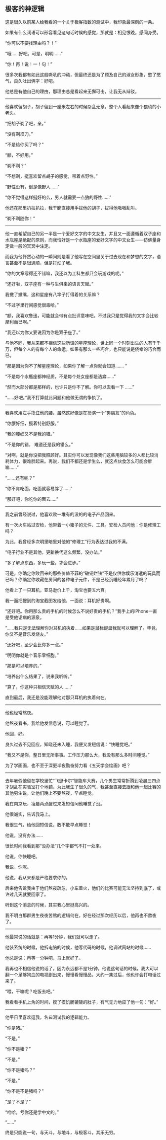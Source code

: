 极客的神逻辑
---

这是很久以前某人给我看的一个关于极客指数的测试中，我印象最深刻的一条。

如果有什么词语可以形容看见这句话时候的感觉，那就是：相见恨晚，感同身受。


“你可以不要找理由吗？！”

“哦……好吧。可是，明明……”

“你！再！说！一！句！”


很多次我都有如此这般嘶吼的冲动，但最终还是为了顾及自己的淑女形象，憋了憋气，良久吐出俩字：好吧。

他总是有他自己的理由，那理由总是看起来无懈可击，让我无从辩驳。

------

他喜欢留胡子，胡子留到一厘米左右的时候杂乱无章，整个人看起来像个猥琐的小老头。

“把胡子剃了吧，亲。”

“没有剃须刀。”

“不是给你买了吗？”

“额，不好用。”

“剃不剃？”

“不想剃，挺喜欢留点胡子的感觉，带着点野性。”

“野性没有，倒是像野人……”

“你不觉得这样挺好的么，男人就需要一点狼的野性……”

他还在那里扒拉扒拉，我干脆直接用手拔他的胡子，拔得他嗷嗷乱叫。

“剃不剃随你！”

------

他一直希望自己的另一半是一个爱好文字的中文女生，并且又一面遵循着双子座和水瓶座是绝配的原则，而我恰好是一个水瓶座的爱好文字的中文女生——仿佛量身定做一般的冥冥中注定。

而我为他怦然心动的一瞬间则是看了他写在空间里关于过去现在和梦想的文字，语言甚至不是很通顺，但是打动了我。

“你的文章写得还不错嘛，我还以为工科生都只会玩游戏的呢。”

“还好啦，双子座有一种与生俱来的语言天赋。”

我撇了撇嘴，这和星座有八竿子打得着的关系嘛？

“不过字里行间感觉很毒哈。”

“额，我喜欢鲁迅，可能就会带有点批评意味吧。不过我只是觉得我的文字会比较犀利而已啊。”

“我还以为你又要说因为你是双子座了。”

与他不同，我从来都不相信这些所谓的星座理论，世上同一个时刻出生的人有千千万，但每个人的有每个人的命运。如果有那么一些巧合，也只能说是侥幸的巧合而已。

“那是因为你不了解星座理论，如果你了解一点你就会知道……. ”

“不是每个水瓶座都神经质，不是每个处女座都是洁癖……”

“然而大部分都是那样的，也许只是你不了解。你可以去看一下 ……”

“……好吧。”我不打算就此问题和他做无谓的争执了。

------

我喜欢用左手揽住他的腰，虽然这好像是在扮演一个“男朋友”的角色。

“你腰好细，揽着特别舒服。”

“我的腰细又不是我的错。”

“不是你的错， 难道还是我的错么。”

“对啊，就是你没把我照顾好。其实你可以发现像我们这些用脑较多的人都比较消耗体力，很难胖起来。再说，我们不都还是学生么，就这点伙食怎么可能会胖嘛……”

“…….还有呢？”

“你不肯吃面，吃面就容易胖了……”

“那好吧，你吃你的面去…..”  

------

我之前曾经说过，他喜欢败一堆有的没的的电子产品回来。

有一次火车站过安检，他带着一小箱子的元件、工具。安检人员问他：你是修理工吗？

为此，我曾经多次明里暗里对他的“修理工”行为表达过我的不满。

“电子行业不是其他，更新换代这么频繁，没办法。”

“多了解点东西，多玩一些，才会进步。”

可是，你确定你败回来的那些价值不菲的“破铜烂铁”不是仅供你娱乐消遣的玩具而已吗？你确定你收藏在房间的各种电子元件，不是已经沉睡经年累月了吗？

他看上了一只耳机，亚马逊价上千，淘宝也要五六百。

我一面把搜到的淘宝截图发给他，一面说：耳机好贵啊。

“还好吧。你用那么贵的手机的时候怎么不说好贵的手机？”我手上的iPhone一直是受他诟病的源泉。

“......我只是无法理解你对耳机的执着......如果是鼠标键盘我就可以理解了。毕竟，你又不是音乐发烧友。”

“还好吧，至少会比你多一点。”

“明明你就是个音乐零细胞。”

“那是可以培养的。”

“培养出什么结果了，说来我听听。”

“算了，你这种只相信天赋的人......”

直到最后，我还是没能理解他对那只耳机的执着何在。

------


他也经常熬夜。

他熬夜看书，我给他发信息说，可以睡觉了。

他回，好。

良久过去不见回应，知晓还未入睡，我便又发短信说：“快睡觉吧。”

“我又不是你，整日里无所事事。工作压力那么大，我没有那么多时间睡觉。”

为了学画画，也不至于深更半夜勤奋努力看《五天学会绘画》吧？

------

去年暑假他留在学校里忙“飞思卡尔”智能车大赛，几个男生常常折腾到凌晨三四点才胡乱在实验室打个地铺，为此我生了很久的气，我甚至直接去跟和他一起比赛的其他男生说，让他们晚上不要熬夜，早点睡觉。

我在南京玩，凌晨两点醒过来发短信问他睡觉了没。

他很诚实，告诉我马上。

我很生气，给他回短信说，敢不敢早点睡觉！

他说，没有办法……

很长时间我看到那“没办法”几个字都气不打一处来。

他说，你快睡吧。

我说，你呢。

他说，我从来都是严格要求你的。

后来他告诉我由于他们熬夜疏忽，小车着火，他们的比赛可能无法坚持到底了，或许过几天就要回家了。

听到这个消息的时候，其实我心里挺高兴的。

我不明白那群男生夜夜苦熬的逻辑何在，好在经过那次经历以后，他再也不熬夜了。

------

他最常说的话就是：再等1分钟，我们就可以走了。

他装系统的时候，他拆电脑的时候，他写代码的时候，他调试网站的时候......

他总是说：再等一分钟吧，马上就好了。

我再也不相信他说的话了，因为永远都不是1分钟。他说这句话的时候，我大可以翻一个足够狗血的电视剧出来，慢慢看慢慢品，大约一集过后，他也许会打电话过来了。

“喂，干嘛呢？吃饭去吧。”

我看看手机上角的时间，摸了摸饥肠辘辘的肚子，有气无力地应了他一句：“好。”

------

他平日里喜欢逗我，名曰测试我的逻辑能力。

“你是猪。”

“不是。”

“你不是猪？”

“不是。”

“你不是猪吗？”

“不是。”

“你不是不是猪吗？”

“是？不是？”

“哈哈，亏你还是学中文的。”

“……”

终是只能说一句，与天斗，与地斗，与极客斗，其乐无穷。